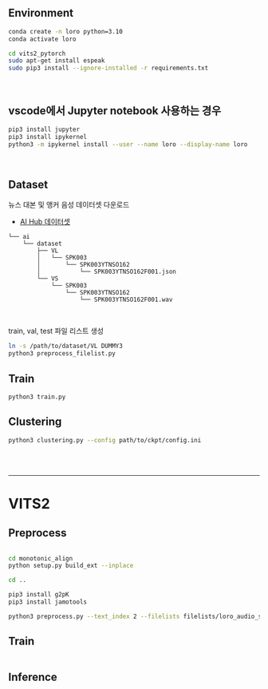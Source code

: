 ## Environment
```bash
conda create -n loro python=3.10
conda activate loro

cd vits2_pytorch
sudo apt-get install espeak
sudo pip3 install --ignore-installed -r requirements.txt
```
<br/>

## vscode에서 Jupyter notebook 사용하는 경우
```bash
pip3 install jupyter
pip3 install ipykernel
python3 -m ipykernel install --user --name loro --display-name loro
```
<br/>

## Dataset
뉴스 대본 및 앵커 음성 데이터셋 다운로드
- [AI Hub 데이터셋](https://www.aihub.or.kr/aihubdata/data/view.do?currMenu=&topMenu=&aihubDataSe=data&dataSetSn=71557)
```
└── ai
    └── dataset
        ├── VL
        │   └── SPK003
        │       └── SPK003YTNSO162
        │           └── SPK003YTNSO162F001.json
        └── VS
            └── SPK003
                └── SPK003YTNSO162
                    └── SPK003YTNSO162F001.wav
```
<br/>

train, val, test 파일 리스트 생성


```bash
ln -s /path/to/dataset/VL DUMMY3
python3 preprocess_filelist.py 
```

## Train

```bash
python3 train.py
```

## Clustering

```bash
python3 clustering.py --config path/to/ckpt/config.ini
```

<br/><br/>

---

# VITS2

## Preprocess
```bash

cd monotonic_align
python setup.py build_ext --inplace

cd ..

pip3 install g2pK
pip3 install jamotools

python3 preprocess.py --text_index 2 --filelists filelists/loro_audio_sid_text_train_filelist.txt filelists/loro_audio_sid_text_val_filelist.txt filelists/loro_audio_sid_text_test_filelist.txt

```


## Train
```bash
```

## Inference
```bash
```